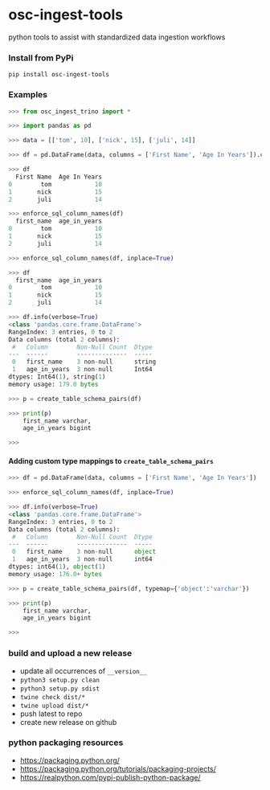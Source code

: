 # osc-ingest-tools
python tools to assist with standardized data ingestion workflows

### Install from PyPi

```
pip install osc-ingest-tools
```

### Examples

```python
>>> from osc_ingest_trino import *

>>> import pandas as pd

>>> data = [['tom', 10], ['nick', 15], ['juli', 14]]

>>> df = pd.DataFrame(data, columns = ['First Name', 'Age In Years']).convert_dtypes()

>>> df
  First Name  Age In Years
0        tom            10
1       nick            15
2       juli            14

>>> enforce_sql_column_names(df)
  first_name  age_in_years
0        tom            10
1       nick            15
2       juli            14

>>> enforce_sql_column_names(df, inplace=True)

>>> df
  first_name  age_in_years
0        tom            10
1       nick            15
2       juli            14

>>> df.info(verbose=True)
<class 'pandas.core.frame.DataFrame'>
RangeIndex: 3 entries, 0 to 2
Data columns (total 2 columns):
 #   Column        Non-Null Count  Dtype 
---  ------        --------------  ----- 
 0   first_name    3 non-null      string
 1   age_in_years  3 non-null      Int64 
dtypes: Int64(1), string(1)
memory usage: 179.0 bytes

>>> p = create_table_schema_pairs(df)

>>> print(p)
    first_name varchar,
    age_in_years bigint

>>> 
```

#### Adding custom type mappings to `create_table_schema_pairs`
```python
>>> df = pd.DataFrame(data, columns = ['First Name', 'Age In Years'])

>>> enforce_sql_column_names(df, inplace=True)

>>> df.info(verbose=True)
<class 'pandas.core.frame.DataFrame'>
RangeIndex: 3 entries, 0 to 2
Data columns (total 2 columns):
 #   Column        Non-Null Count  Dtype 
---  ------        --------------  ----- 
 0   first_name    3 non-null      object
 1   age_in_years  3 non-null      int64 
dtypes: int64(1), object(1)
memory usage: 176.0+ bytes

>>> p = create_table_schema_pairs(df, typemap={'object':'varchar'})

>>> print(p)
    first_name varchar,
    age_in_years bigint

>>>
```

### build and upload a new release

- update all occurrences of `__version__`
- `python3 setup.py clean`
- `python3 setup.py sdist`
- `twine check dist/*`
- `twine upload dist/*`
- push latest to repo
- create new release on github

### python packaging resources

- https://packaging.python.org/
- https://packaging.python.org/tutorials/packaging-projects/
- https://realpython.com/pypi-publish-python-package/
